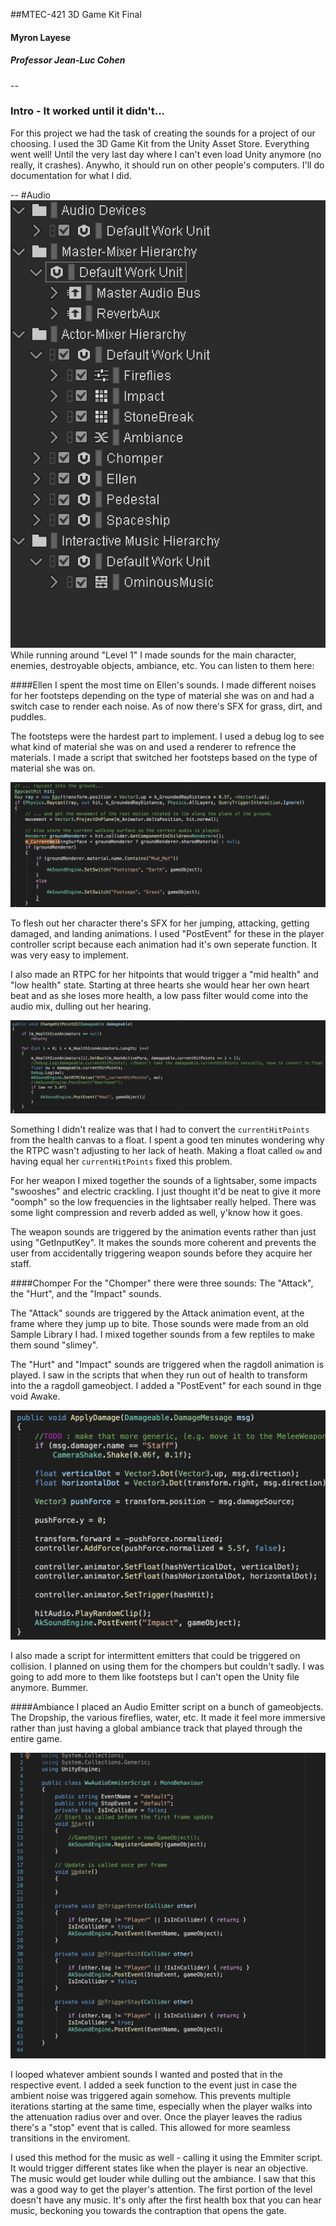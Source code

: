 ##MTEC-421 3D Game Kit Final
#### Myron Layese

##### Professor Jean-Luc Cohen
--
 
### Intro - It worked until it didn't...

For this project we had the task of creating the sounds for a project of our choosing. I used the 3D Game Kit from the Unity Asset Store. Everything went well! Until the very last day where I can't even load Unity anymore (no really, it crashes). Anywho, it should run on other people's computers. I'll do documentation for what I did.

--
#Audio
![](https://raw.githubusercontent.com/MLayese/MTEC421Final/main/Screen%20Shot%202022-12-12%20at%2011.56.19%20PM.png)
While running around "Level 1" I made sounds for the main character, enemies, destroyable objects, ambiance, etc. You can listen to them here:

####Ellen
I spent the most time on Ellen's sounds. I made different noises for her footsteps depending on the type of material she was on and had a switch case to render each noise. As of now there's SFX for grass, dirt, and puddles. 

The footsteps were the hardest part to implement. I used a debug log to see what kind of material she was on and used a renderer to refrence the materials. I made a script that switched her footsteps based on the type of material she was on.

![](https://raw.githubusercontent.com/MLayese/MTEC421Final/main/Screen%20Shot%202022-12-12%20at%203.31.09%20PM.png)

To flesh out her character there's SFX for her jumping, attacking, getting damaged, and landing animations. I used "PostEvent" for these in the player controller script because each animation had it's own seperate function. It was very easy to implement. 

I also made an RTPC for her hitpoints that would trigger a "mid health" and "low health" state. Starting at three hearts she would hear her own heart beat and as she loses more health, a low pass filter would come into the audio mix, dulling out her hearing. 

![](https://raw.githubusercontent.com/MLayese/MTEC421Final/main/Screen%20Shot%202022-12-13%20at%201.08.44%20AM.png)

Something I didn't realize was that I had to convert the ```currentHitPoints``` from the health canvas to a float. I spent a good ten minutes wondering why the RTPC wasn't adjusting to her lack of heath. Making a float called ```ow``` and having equal her ```currentHitPoints``` fixed this problem.

For her weapon I mixed together the sounds of a lightsaber, some impacts "swooshes" and electric crackling. I just thought it'd be neat to give it more "oomph" so the low frequencies in the lightsaber really helped.  There was some light compression and reverb added as well, y'know how it goes. 

The weapon sounds are triggered by the animation events rather than just using "GetInputKey". It makes the sounds more coherent and prevents the user from accidentally triggering weapon sounds before they acquire her staff.

####Chomper
For the "Chomper" there were three sounds: The "Attack", the "Hurt", and the "Impact" sounds. 

The "Attack" sounds are triggered by the Attack animation event, at the frame where they jump up to bite. Those sounds were made from an old Sample Library I had. I mixed together sounds from a few reptiles to make them sound "slimey". 

The "Hurt" and "Impact" sounds are triggered when the ragdoll animation is played. I saw in the scripts that when they run out of health to transform into the a ragdoll gameobject. I added a "PostEvent" for each sound in thge void Awake.

![](https://raw.githubusercontent.com/MLayese/MTEC421Final/main/Screen%20Shot%202022-12-13%20at%201.09.17%20AM.png)

I also made a script for intermittent emitters that could be triggered on collision. I planned on using them for the chompers but couldn't sadly.
I was going to add more to them like footsteps but I can't open the Unity file anymore. Bummer. 

####Ambiance
I placed an Audio Emitter script on a bunch of gameobjects. The Dropship, the various fireflies, water, etc. It made it feel more immersive rather than just having a global ambiance track that played through the entire game. 

![](https://raw.githubusercontent.com/MLayese/MTEC421Final/main/Screen%20Shot%202022-12-13%20at%201.06.11%20AM.png)

I looped whatever ambient sounds I wanted and posted that in the respective event. I added a seek function to the event just in case the ambient noise was triggered again somehow. This prevents multiple iterations starting at the same time, especially when the player walks into the attenuation radius over and over. Once the player leaves the radius there's a "stop" event that is called. This allowed for more seamless transitions in the enviroment. 

I used this method for the music as well - calling it using the Emmiter script. It would trigger different states like when the player is near an objective. The music would get louder while dulling out the ambiance. I saw that this was a good way to get the player's attention. The first portion of the level doesn't have any music. It's only after the first health box that you can hear music, beckoning you towards the contraption that opens the gate.